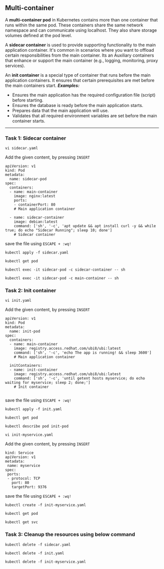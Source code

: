 ## Multi-container

A **multi-container pod** in Kubernetes contains more than one container that runs within the same pod. These containers share the same network namespace and can communicate using localhost. They also share storage volumes defined at the pod level.

A **sidecar container** is used to provide supporting functionality to the main application container. It's common in scenarios where you want to offload certain responsibilities from the main container. Its an Auxiliary containers that enhance or support the main container (e.g., logging, monitoring, proxy services).

An **init container** is a special type of container that runs before the main application containers. It ensures that certain prerequisites are met before the main containers start.
  ***Examples:***
  * Ensures the main application has the required configuration file (script) before starting.
  * Ensures the database is ready before the main application starts.
  * Prepares data that the main application will use.
  * Validates that all required environment variables are set before the main container starts.

---------------------------------------------------------------------------------------------------------------------------------------------------------------------------------------------------------------------------------

### Task 1: Sidecar container
```
vi sidecar.yaml
```
Add the given content, by pressing `INSERT`
```
apiVersion: v1
kind: Pod
metadata:
  name: sidecar-pod
spec:
  containers:
  - name: main-container
    image: nginx:latest
    ports:
    - containerPort: 80
    # Main application container

  - name: sidecar-container
    image: debian:latest
    command: ['sh', '-c', 'apt update && apt install curl -y && while true; do echo "Sidecar Running"; sleep 10; done']
    # Sidecar container
```
save the file using `ESCAPE + :wq!`
```	
kubectl apply -f sidecar.yaml
```
```
kubectl get pod
```
```
kubectl exec -it sidecar-pod -c sidecar-container -- sh
```
```
kubectl exec -it sidecar-pod -c main-container -- sh
```
### Task 2: Init container
```
vi init.yaml
```
Add the given content, by pressing `INSERT`
```
apiVersion: v1
kind: Pod
metadata:
  name: init-pod
spec:
  containers:
  - name: main-container
    image: registry.access.redhat.com/ubi8/ubi:latest
    command: ['sh', '-c', 'echo The app is running! && sleep 3600']
    # Main application container

  initContainers:
  - name: init-container
    image: registry.access.redhat.com/ubi8/ubi:latest
    command: ['sh', '-c', 'until getent hosts myservice; do echo waiting for myservice; sleep 2; done;']
    # Init container


```
save the file using `ESCAPE + :wq!`
```	
kubectl apply -f init.yaml
```
```
kubectl get pod
```
```
kubectl describe pod init-pod
```
```
vi init-myservice.yaml
```
Add the given content, by pressing `INSERT`
```
kind: Service
apiVersion: v1
metadata:
 name: myservice
spec:
 ports:
 - protocol: TCP
   port: 80
   targetPort: 9376
```
save the file using `ESCAPE + :wq!`
```
kubectl create -f init-myservice.yaml
```
```
kubectl get pod
```
```
kubectl get svc
```

### Task 3: Cleanup the resources using below command
```
kubectl delete -f sidecar.yaml
```
```
kubectl delete -f init.yaml
```
```
kubectl delete -f init-myservice.yaml
```
